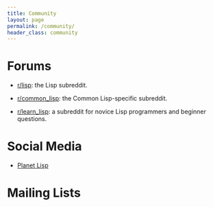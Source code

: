```yaml
---
title: Community
layout: page
permalink: /community/
header_class: community
---
```


# Forums

- [r/lisp][r]: the Lisp subreddit.

- [r/common_lisp][rcl]: the Common Lisp-specific subreddit.

- [r/learn_lisp][rlearn]: a subreddit for novice Lisp programmers and beginner
  questions.

# Social Media

- [Planet Lisp][planet]

# Mailing Lists

[r]: https://www.reddit.com/r/lisp
[rcl]: https://www.reddit.com/r/common_lisp
[rlearn]: https://www.reddit.com/r/learnlisp
[planet]: https://twitter.com/planet_lisp

